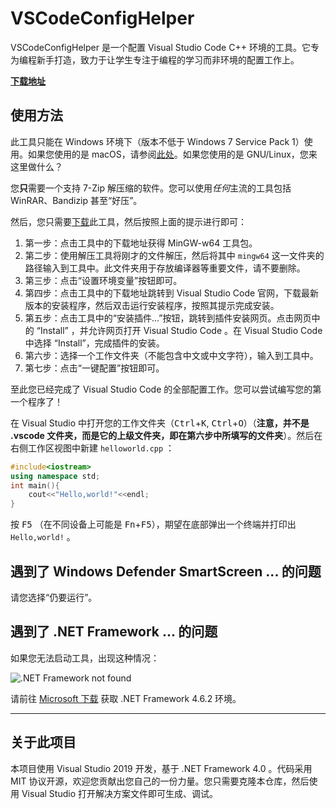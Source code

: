 # VSCodeConfigHelper

VSCodeConfigHelper 是一个配置 Visual Studio Code C++ 环境的工具。它专为编程新手打造，致力于让学生专注于编程的学习而非环境的配置工作上。

**[下载地址](https://github.com/Guyutongxue/VSCodeConfigHelper/releases)**

## 使用方法

此工具只能在 Windows 环境下（版本不低于 Windows 7 Service Pack 1）使用。如果您使用的是 macOS，请参阅[此处](VS_Code_in_Mac.md)。如果您使用的是 GNU/Linux，您来这里做什么？

您**只**需要一个支持 7-Zip 解压缩的软件。您可以使用*任何*主流的工具包括 WinRAR、Bandizip 甚至“好压”。

然后，您只需要[下载](https://github.com/Guyutongxue/VSCodeConfigHelper/releases)此工具，然后按照上面的提示进行即可：

1. 第一步：点击工具中的下载地址获得 MinGW-w64 工具包。
2. 第二步：使用解压工具将刚才的文件解压，然后将其中 `mingw64` 这一文件夹的路径输入到工具中。此文件夹用于存放编译器等重要文件，请不要删除。
3. 第三步：点击“设置环境变量”按钮即可。
4. 第四步：点击工具中的下载地址跳转到 Visual Studio Code 官网，下载最新版本的安装程序，然后双击运行安装程序，按照其提示完成安装。
5. 第五步：点击工具中的“安装插件...”按钮，跳转到插件安装网页。点击网页中的 “Install” ，并允许网页打开 Visual Studio Code 。在 Visual Studio Code 中选择 “Install”，完成插件的安装。
6. 第六步：选择一个工作文件夹（不能包含中文或中文字符），输入到工具中。
7. 第七步：点击“一键配置”按钮即可。

至此您已经完成了 Visual Studio Code 的全部配置工作。您可以尝试编写您的第一个程序了！

在 Visual Studio 中打开您的工作文件夹（<Kbd>Ctrl</kbd>+<Kbd>K</kbd>, <Kbd>Ctrl</kbd>+<Kbd>O</kbd>）（**注意，并不是 .vscode 文件夹，而是它的上级文件夹，即在第六步中所填写的文件夹**）。然后在右侧工作区视图中新建 `helloworld.cpp` ：

```C++
#include<iostream>
using namespace std;
int main(){
    cout<<"Hello,world!"<<endl;
}
```

按 <kbd>F5</kbd> （在不同设备上可能是 <kbd>Fn</kbd>+<kbd>F5</kbd>），期望在底部弹出一个终端并打印出 `Hello,world!` 。

## 遇到了 Windows Defender SmartScreen ... 的问题

请您选择“仍要运行”。

## 遇到了 .NET Framework ... 的问题

如果您无法启动工具，出现这种情况：

![.NET Framework not found](https://s2.ax1x.com/2020/01/14/lqbwOU.jpg)

请前往 [Microsoft 下载](https://www.microsoft.com/zh-CN/download/details.aspx?id=53344) 获取 .NET Framework 4.6.2 环境。

-----

## 关于此项目

本项目使用 Visual Studio 2019 开发，基于 .NET Framework 4.0 。代码采用 MIT 协议开源，欢迎您贡献出您自己的一份力量。您只需要克隆本仓库，然后使用 Visual Studio 打开解决方案文件即可生成、调试。
